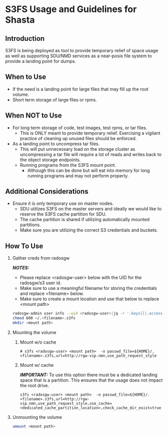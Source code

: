 # S3FS Usage and Guidelines for Shasta

## Introduction

S3FS is being deployed as tool to provide temporary relief of space usage as well as supporting SDU/NMD services as a near-posix file system to provide a landing point for dumps.

## When to Use

* If the need is a landing point for large files that may fill up the root volume.
* Short term storage of large files or rpms.

## When NOT to Use

* For long term storage of code, test images, test rpms, or tar files.
  * This is ONLY meant to provide temporary relief. Exercising a vigilant practice of cleaning up unused files should be enforced.
* As a landing point to uncompress tar files.
  * This will put unnecessary load on the storage cluster as uncompressing a tar file will require a lot of reads and writes back to the object storage endpoints.
  * Running programs from the S3FS mount point.
    * Although this can be done but will eat into memory for long running programs and may not perform properly.

## Additional Considerations

* Ensure it is only temporary use on master nodes.
  * SDU utilizes S3FS on the master servers and ideally we would like to reserve the S3FS cache partition for SDU.
  * The cache partition is shared if utilizing automatically mounted partitions.
  * Make sure you are utilizing the correct S3 credentials and buckets.

## How To Use

1. Gather creds from radosgw

   ***NOTES:***

   * Please replace \<radosgw-user> below with the UID for the radosgw/s3 user id.
   * Make sure to use a meaningful filename for storing the credentials and replace \<filename> below.
   * Make sure to create a mount location and use that below to replace \<mount path>

    ```bash
    radosgw-admin user info --uid <radosgw-user>|jq -r '.keys[]|.access_key +":"+ .secret_key' >>${HOME}/.<filename>.s3fs
    chmod 600 ~/.<filename>.s3fs
    mkdir <mount path>
    ```

1. Mounting the volume
   1. Mount w/o cache

      ```text
      # s3fs <radosgw-user> <mount path>  -o passwd_file=${HOME}/.<filename>.s3fs,url=http://rgw-vip.nmn,use_path_request_style
      ```

   2. Mount w/ cache

      ***IMPORTANT:*** To use this option there must be a dedicated landing space that is a partition. This ensures that the usage does not impact the root drive.

      ```text
      s3fs <radosgw-user> <mount path>  -o passwd_file=${HOME}/.<filename>.s3fs,url=http://rgw-vip.nmn,use_path_request_style,use_cache=<dedicated_cache_partition_location>,check_cache_dir_exist=true
      ```

1. Unmounting the volume

   ```bash
   umount <mount path>
   ```
